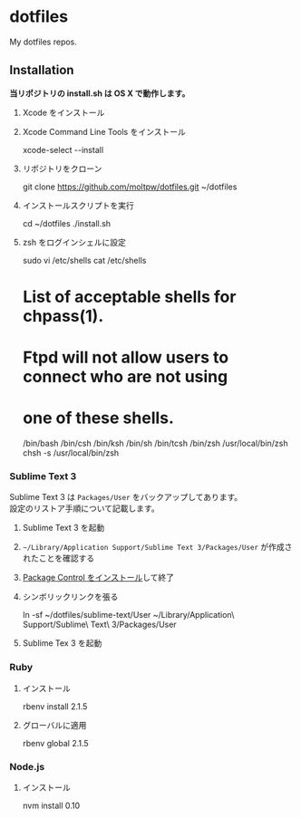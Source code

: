 dotfiles
========

My dotfiles repos.

## Installation
**当リポジトリの install.sh は OS X で動作します。**

  1. Xcode をインストール
  2. Xcode Command Line Tools をインストール

        xcode-select --install

  3. リポジトリをクローン

        git clone https://github.com/moltpw/dotfiles.git ~/dotfiles

  4. インストールスクリプトを実行

        cd ~/dotfiles
        ./install.sh

  5. zsh をログインシェルに設定

        sudo vi /etc/shells
        cat /etc/shells
        # List of acceptable shells for chpass(1).
        # Ftpd will not allow users to connect who are not using
        # one of these shells.

        /bin/bash
        /bin/csh
        /bin/ksh
        /bin/sh
        /bin/tcsh
        /bin/zsh
        /usr/local/bin/zsh
        chsh -s /usr/local/bin/zsh

### Sublime Text 3
Sublime Text 3 は `Packages/User` をバックアップしてあります。  
設定のリストア手順について記載します。

  1. Sublime Text 3 を起動

  2. `~/Library/Application Support/Sublime Text 3/Packages/User` が作成されたことを確認する

  3. [Package Control をインストール](https://sublime.wbond.net/installation)して終了

  4. シンボリックリンクを張る

        ln -sf ~/dotfiles/sublime-text/User ~/Library/Application\ Support/Sublime\ Text\ 3/Packages/User

  5. Sublime Tex 3 を起動

### Ruby

  1. インストール

        rbenv install 2.1.5

  2. グローバルに適用

        rbenv global 2.1.5

### Node.js

  1. インストール

        nvm install 0.10
